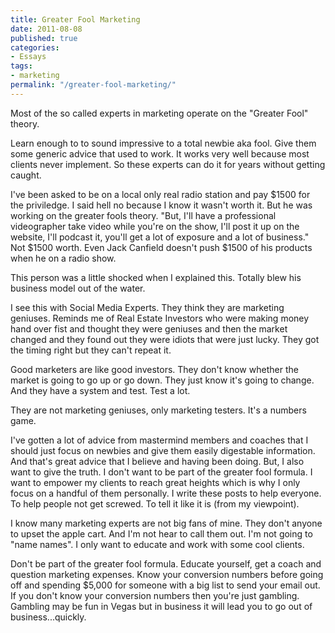 ```yaml
---
title: Greater Fool Marketing
date: 2011-08-08
published: true
categories:
- Essays
tags:
- marketing
permalink: "/greater-fool-marketing/"
---
```

Most of the so called experts in marketing operate on the "Greater Fool" theory.

Learn enough to to sound impressive to a total newbie aka fool. Give them some generic advice that used to work. It works very well because most clients never implement. So these experts can do it for years without getting caught.

I've been asked to be on a local only real radio station and pay $1500 for the priviledge. I said hell no because I know it wasn't worth it. But he was working on the greater fools theory. "But, I'll have a professional videographer take video while you're on the show, I'll post it up on the website, I'll podcast it, you'll get a lot of exposure and a lot of business." Not $1500 worth. Even Jack Canfield doesn't push $1500 of his products when he on a radio show.

This person was a little shocked when I explained this. Totally blew his business model out of the water.

I see this with Social Media Experts. They think they are marketing geniuses. Reminds me of Real Estate Investors who were making money hand over fist and thought they were geniuses and then the market changed and they found out they were idiots that were just lucky. They got the timing right but they can't repeat it.

Good marketers are like good investors. They don't know whether the market is going to go up or go down. They just know it's going to change. And they have a system and test. Test a lot.

They are not marketing geniuses, only marketing testers. It's a numbers game.

I've gotten a lot of advice from mastermind members and coaches that I should just focus on newbies and give them easily digestable information. And that's great advice that I believe and having been doing. But, I also want to give the truth. I don't want to be part of the greater fool formula. I want to empower my clients to reach great heights which is why I only focus on a handful of them personally. I write these posts to help everyone. To help people not get screwed. To tell it like it is (from my viewpoint).

I know many marketing experts are not big fans of mine. They don't anyone to upset the apple cart. And I'm not hear to call them out. I'm not going to "name names". I only want to educate and work with some cool clients.

Don't be part of the greater fool formula. Educate yourself, get a coach and question marketing expenses. Know your conversion numbers before going off and spending $5,000 for someone with a big list to send your email out. If you don't know your conversion numbers then you're just gambling. Gambling may be fun in Vegas but in business it will lead you to go out of business...quickly.
